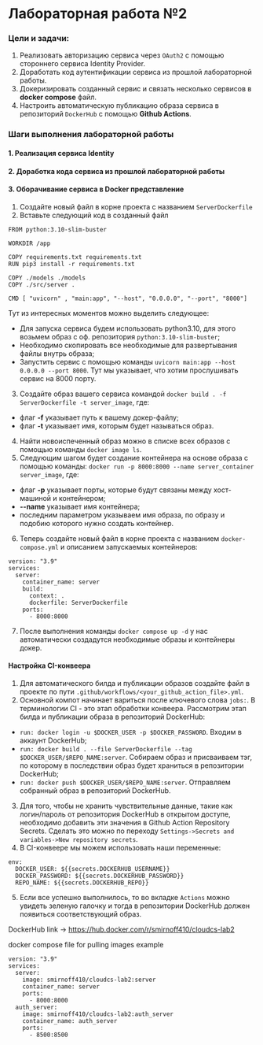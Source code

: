 # Лабораторная работа №2

### Цели и задачи:
1. Реализовать авторизацию сервиса через `OAuth2` с помощью стороннего сервиса Identity Provider.
2. Доработать код аутентификации сервиса из прошлой лабораторной работы.
3. Докеризировать созданный сервис и связать несколько сервисов в **docker compose** файл.
4. Настроить автоматическую публикацию образа сервиса в репозиторий `DockerHub` с помощью **Github Actions**.

### Шаги выполнения лабораторной работы

#### 1. Реализация сервиса Identity

#### 2. Доработка кода сервиса из прошлой лабораторной работы

#### 3. Оборачивание сервиса в Docker представление
1. Создайте новый файл в корне проекта с названием `ServerDockerfile`
2. Вставьте следующий код в созданный файл
````
FROM python:3.10-slim-buster

WORKDIR /app

COPY requirements.txt requirements.txt
RUN pip3 install -r requirements.txt

COPY ./models ./models
COPY ./src/server .

CMD [ "uvicorn" , "main:app", "--host", "0.0.0.0", "--port", "8000"]
````
Тут из интересных моментов можно выделить следующее:
* Для запуска сервиса будем использовать python3.10, для этого возьмем образ с оф. репозитория `python:3.10-slim-buster`;
* Необходимо скопировать все необходимые для развертывания файлы внутрь образа;
* Запустить сервис с помощью команды `uvicorn main:app --host 0.0.0.0 --port 8000`. Тут мы указывает, что хотим прослушивать сервис на 8000 порту.
3. Создайте образ вашего сервиса командой `docker build . -f ServerDockerfile -t server_image`, где:
* флаг **-f** указывает путь к вашему докер-файлу;
* флаг **-t** указывает имя, которым будет называться образ.
4. Найти новоиспеченный образ можно в списке всех образов с помощью команды `docker image ls`.
5. Следующим шагом будет создание контейнера на основе образа с помощью команды: `docker run -p 8000:8000 --name server_container server_image`, где:
* флаг **-p** указывает порты, которые будут связаны между хост-машиной и контейнером;
* **--name** указывает имя контейнера;
* последним параметром указываем имя образа, по образу и подобию которого нужно создать контейнер.
6. Теперь создайте новый файл в корне проекта с названием `docker-compose.yml` и описанием запускаемых контейнеров:
````
version: "3.9"
services:
  server:
    container_name: server
    build: 
      context: .
      dockerfile: ServerDockerfile
    ports:
      - 8000:8000
````
7. После выполнения команды `docker compose up -d` у нас автоматически создадутся необходимые образы и контейнеры докер.

#### Настройка CI-конвеера

1. Для автоматического билда и публикации образов создайте файл в проекте по пути `.github/workflows/<your_github_action_file>.yml`.
2. Основной компот начинает вариться после ключевого слова `jobs:`. В терминологии CI - это этап обработки конвеера. Рассмотрим этап билда и публикации образа в репозиторий DockerHub:
* `run: docker login -u $DOCKER_USER -p $DOCKER_PASSWORD`. Входим в аккаунт DockerHub;
* `run: docker build . --file ServerDockerfile --tag $DOCKER_USER/$REPO_NAME:server`. Собираем образ и присваиваем тэг, по которому в последствии образ будет храниться в репозитории DockerHub;
* `run: docker push $DOCKER_USER/$REPO_NAME:server`. Отправляем собранный образ в репозиторий DockerHub.
3. Для того, чтобы не хранить чувствительные данные, такие как логин/пароль от репозитория DockerHub в открытом доступе, необходимо добавить эти значения в Github Action Repository Secrets. Сделать это можно по переходу `Settings->Secrets and variables->New repository secrets`.
4. В CI-конвеере мы можем использовать наши переменные:
```
env:
  DOCKER_USER: ${{secrets.DOCKERHUB_USERNAME}}
  DOCKER_PASSWORD: ${{secrets.DOCKERHUB_PASSWORD}}
  REPO_NAME: ${{secrets.DOCKERHUB_REPO}}
```
5. Если все успешно выполнилось, то во вкладке `Actions` можно увидеть зеленую галочку и тогда в репозитории DockerHub должен появиться соответствующий образ.

DockerHub link -> https://hub.docker.com/r/smirnoff410/cloudcs-lab2

docker compose file for pulling images example
````
version: "3.9"
services:
  server:
    image: smirnoff410/cloudcs-lab2:server
    container_name: server
    ports:
      - 8000:8000
  auth_server:
    image: smirnoff410/cloudcs-lab2:auth_server
    container_name: auth_server
    ports:
      - 8500:8500
````

